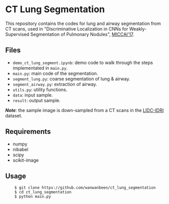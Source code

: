 # CT Lung Segmentation

This repository contains the codes for lung and airway segmentation from CT scans, used in "Discriminative Localization in CNNs for Weakly-Supervised Segmentation of Pulmonary Nodules", [MICCAI'17](https://arxiv.org/abs/1707.01086).

## Files

* ```demo_ct_lung_segment.ipynb```: demo code to walk through the steps implementated in ```main.py```.
* ```main.py```: main code of the segmentation.
* ```segment_lung.py```: coarse segmentation of lung & airway. 
* ```segment_airway.py```: extraction of airway. 
* ```utils.py```: utility functions.
* ```data```: input sample.
* ```result```: output sample.

***Note***: the sample image is down-sampled from a CT scans in the [LIDC-IDRI](http://doi.org/10.7937/K9/TCIA.2015.LO9QL9SX) dataset.

## Requirements

* numpy
* nibabel
* scipy
* scikit-image

## Usage

```
    $ git clone https://github.com/wanwanbeen/ct_lung_segmentation
    $ cd ct_lung_segmentation
    $ python main.py
```
